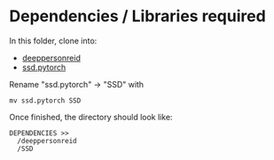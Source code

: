 # Dependencies / Libraries required

In this folder, clone into:
- [deeppersonreid](https://github.com/KaiyangZhou/deep-person-reid)
- [ssd.pytorch](https://github.com/amdegroot/ssd.pytorch)

Rename "ssd.pytorch" -> "SSD" with

```mv ssd.pytorch SSD```

Once finished, the directory should look like: 
```
DEPENDENCIES >>
  /deeppersonreid
  /SSD
```
